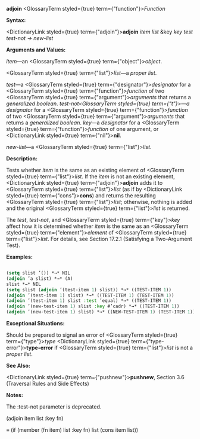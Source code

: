 **adjoin** <GlossaryTerm styled={true} term={"function"}><i>Function</i></GlossaryTerm> 



**Syntax:** 



<DictionaryLink styled={true} term={"adjoin"}><b>adjoin</b></DictionaryLink> *item list* &amp;key *key test test-not → new-list* 



**Arguments and Values:** 



*item*—an <GlossaryTerm styled={true} term={"object"}><i>object</i></GlossaryTerm>. 



<GlossaryTerm styled={true} term={"list"}><i>list</i></GlossaryTerm>—a *proper list*. 



*test*—a <GlossaryTerm styled={true} term={"designator"}><i>designator</i></GlossaryTerm> for a <GlossaryTerm styled={true} term={"function"}><i>function</i></GlossaryTerm> of two <GlossaryTerm styled={true} term={"argument"}><i>arguments</i></GlossaryTerm> that returns a *generalized boolean*. *test-not<GlossaryTerm styled={true} term={"t"}><i>—a </i></GlossaryTerm>designator* for a <GlossaryTerm styled={true} term={"function"}><i>function</i></GlossaryTerm> of two <GlossaryTerm styled={true} term={"argument"}><i>arguments</i></GlossaryTerm> that returns a *generalized boolean*. *key*—a *designator* for a <GlossaryTerm styled={true} term={"function"}><i>function</i></GlossaryTerm> of one argument, or <DictionaryLink styled={true} term={"nil"}><b>nil</b></DictionaryLink>. 



*new-list*—a <GlossaryTerm styled={true} term={"list"}><i>list</i></GlossaryTerm>. 



**Description:** 



Tests whether *item* is the same as an existing element of <GlossaryTerm styled={true} term={"list"}><i>list</i></GlossaryTerm>. If the *item* is not an existing element, <DictionaryLink styled={true} term={"adjoin"}><b>adjoin</b></DictionaryLink> adds it to <GlossaryTerm styled={true} term={"list"}><i>list</i></GlossaryTerm> (as if by <DictionaryLink styled={true} term={"cons"}><b>cons</b></DictionaryLink>) and returns the resulting <GlossaryTerm styled={true} term={"list"}><i>list</i></GlossaryTerm>; otherwise, nothing is added and the original <GlossaryTerm styled={true} term={"list"}><i>list</i></GlossaryTerm> is returned. 



The *test*, *test-not*, and <GlossaryTerm styled={true} term={"key"}><i>key</i></GlossaryTerm> affect how it is determined whether *item* is the same as an <GlossaryTerm styled={true} term={"element"}><i>element</i></GlossaryTerm> of <GlossaryTerm styled={true} term={"list"}><i>list</i></GlossaryTerm>. For details, see Section 17.2.1 (Satisfying a Two-Argument Test). 



**Examples:**
```lisp

(setq slist ’()) *→* NIL 
(adjoin ’a slist) *→* (A) 
slist *→* NIL 
(setq slist (adjoin ’(test-item 1) slist)) *→* ((TEST-ITEM 1)) 
(adjoin ’(test-item 1) slist) *→* ((TEST-ITEM 1) (TEST-ITEM 1)) 
(adjoin ’(test-item 1) slist :test ’equal) *→* ((TEST-ITEM 1)) 
(adjoin ’(new-test-item 1) slist :key #’cadr) *→* ((TEST-ITEM 1)) 
(adjoin ’(new-test-item 1) slist) *→* ((NEW-TEST-ITEM 1) (TEST-ITEM 1)) 

```
**Exceptional Situations:** 



Should be prepared to signal an error of <GlossaryTerm styled={true} term={"type"}><i>type</i></GlossaryTerm> <DictionaryLink styled={true} term={"type-error"}><b>type-error</b></DictionaryLink> if <GlossaryTerm styled={true} term={"list"}><i>list</i></GlossaryTerm> is not a *proper list*. 



**See Also:** 



<DictionaryLink styled={true} term={"pushnew"}><b>pushnew</b></DictionaryLink>, Section 3.6 (Traversal Rules and Side Effects) 







 



 



**Notes:** 



The :test-not parameter is deprecated. 



(adjoin item list :key fn) 



*≡* (if (member (fn item) list :key fn) list (cons item list)) 



